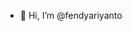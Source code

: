 - 👋 Hi, I’m @fendyariyanto


<!---
fendyariyanto/fendyariyanto is a ✨ special ✨ repository because its `README.md` (this file) appears on your GitHub profile.
You can click the Preview link to take a look at your changes.
--->
